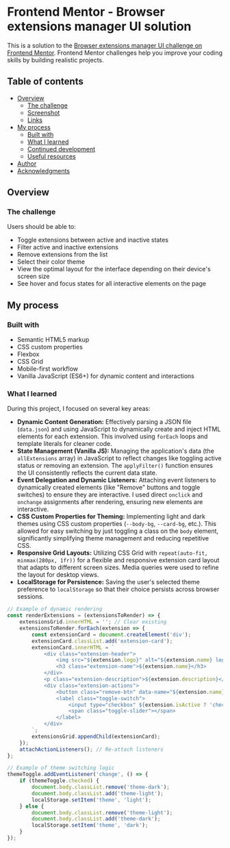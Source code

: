 # Frontend Mentor - Browser extensions manager UI solution

This is a solution to the [Browser extensions manager UI challenge on Frontend Mentor](https://www.frontendmentor.io/challenges/browser-extension-manager-ui-yNZnOfsMAp). Frontend Mentor challenges help you improve your coding skills by building realistic projects.

## Table of contents

- [Overview](#overview)
  - [The challenge](#the-challenge)
  - [Screenshot](#screenshot)
  - [Links](#links)
- [My process](#my-process)
  - [Built with](#built-with)
  - [What I learned](#what-i-learned)
  - [Continued development](#continued-development)
  - [Useful resources](#useful-resources)
- [Author](#author)
- [Acknowledgments](#acknowledgments)

## Overview

### The challenge

Users should be able to:

- Toggle extensions between active and inactive states
- Filter active and inactive extensions
- Remove extensions from the list
- Select their color theme
- View the optimal layout for the interface depending on their device's screen size
- See hover and focus states for all interactive elements on the page



## My process

### Built with

- Semantic HTML5 markup
- CSS custom properties
- Flexbox
- CSS Grid
- Mobile-first workflow
- Vanilla JavaScript (ES6+) for dynamic content and interactions

### What I learned

During this project, I focused on several key areas:

* **Dynamic Content Generation:** Effectively parsing a JSON file (`data.json`) and using JavaScript to dynamically create and inject HTML elements for each extension. This involved using `forEach` loops and template literals for cleaner code.
* **State Management (Vanilla JS):** Managing the application's data (the `allExtensions` array) in JavaScript to reflect changes like toggling active status or removing an extension. The `applyFilter()` function ensures the UI consistently reflects the current data state.
* **Event Delegation and Dynamic Listeners:** Attaching event listeners to dynamically created elements (like "Remove" buttons and toggle switches) to ensure they are interactive. I used direct `onclick` and `onchange` assignments after rendering, ensuring new elements are interactive.
* **CSS Custom Properties for Theming:** Implementing light and dark themes using CSS custom properties (`--body-bg`, `--card-bg`, etc.). This allowed for easy switching by just toggling a class on the `body` element, significantly simplifying theme management and reducing repetitive CSS.
* **Responsive Grid Layouts:** Utilizing CSS Grid with `repeat(auto-fit, minmax(280px, 1fr))` for a flexible and responsive extension card layout that adapts to different screen sizes. Media queries were used to refine the layout for desktop views.
* **LocalStorage for Persistence:** Saving the user's selected theme preference to `localStorage` so that their choice persists across browser sessions.

```js
// Example of dynamic rendering
const renderExtensions = (extensionsToRender) => {
    extensionsGrid.innerHTML = ''; // Clear existing
    extensionsToRender.forEach(extension => {
        const extensionCard = document.createElement('div');
        extensionCard.classList.add('extension-card');
        extensionCard.innerHTML = `
            <div class="extension-header">
                <img src="${extension.logo}" alt="${extension.name} logo" class="extension-logo">
                <h3 class="extension-name">${extension.name}</h3>
            </div>
            <p class="extension-description">${extension.description}</p>
            <div class="extension-actions">
                <button class="remove-btn" data-name="${extension.name}">Remove</button>
                <label class="toggle-switch">
                    <input type="checkbox" ${extension.isActive ? 'checked' : ''} data-name="${extension.name}">
                    <span class="toggle-slider"></span>
                </label>
            </div>
        `;
        extensionsGrid.appendChild(extensionCard);
    });
    attachActionListeners(); // Re-attach listeners
};

// Example of theme switching logic
themeToggle.addEventListener('change', () => {
    if (themeToggle.checked) {
        document.body.classList.remove('theme-dark');
        document.body.classList.add('theme-light');
        localStorage.setItem('theme', 'light');
    } else {
        document.body.classList.remove('theme-light');
        document.body.classList.add('theme-dark');
        localStorage.setItem('theme', 'dark');
    }
});
